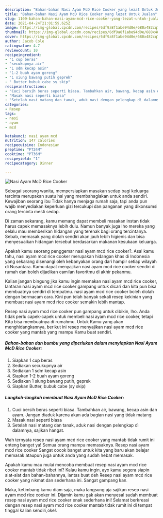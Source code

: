 ```yaml
---
description: "Bahan-bahan Nasi Ayam McD Rice Cooker yang lezat Untuk Jualan"
title: "Bahan-bahan Nasi Ayam McD Rice Cooker yang lezat Untuk Jualan"
slug: 1109-bahan-bahan-nasi-ayam-mcd-rice-cooker-yang-lezat-untuk-jualan
date: 2021-04-24T21:01:59.625Z
image: https://img-global.cpcdn.com/recipes/6df9a8f1abe94d0e/680x482cq70/nasi-ayam-mcd-rice-cooker-foto-resep-utama.jpg
thumbnail: https://img-global.cpcdn.com/recipes/6df9a8f1abe94d0e/680x482cq70/nasi-ayam-mcd-rice-cooker-foto-resep-utama.jpg
cover: https://img-global.cpcdn.com/recipes/6df9a8f1abe94d0e/680x482cq70/nasi-ayam-mcd-rice-cooker-foto-resep-utama.jpg
author: Jacob Cole
ratingvalue: 4.7
reviewcount: 10
recipeingredient:
- "1 cup beras"
- "secukupnya air"
- "1 sdm kecap asin"
- "1-2 buah ayam goreng"
- "1 siung bawang putih geprek"
- " Butter bubuk cabe sy skip"
recipeinstructions:
- "Cuci bersih beras seperti biasa. Tambahkan air, bawang, kecap asin dan ayam. Jangan diaduk karena akan ada bagian nasi yang tidak matang"
- "Masak nasi seperti biasa"
- "Setelah nasi matang dan tanak, aduk nasi dengan pelengkap dì dalamnya, sajikan hangat."
categories:
- Resep
tags:
- nasi
- ayam
- mcd

katakunci: nasi ayam mcd 
nutrition: 147 calories
recipecuisine: Indonesian
preptime: "PT24M"
cooktime: "PT36M"
recipeyield: "1"
recipecategory: Dinner

---
```



![Nasi Ayam McD Rice Cooker](https://img-global.cpcdn.com/recipes/6df9a8f1abe94d0e/680x482cq70/nasi-ayam-mcd-rice-cooker-foto-resep-utama.jpg)

Sebagai seorang wanita, mempersiapkan masakan sedap bagi keluarga tercinta merupakan suatu hal yang membahagiakan untuk anda sendiri. Kewajiban seorang ibu Tidak hanya menjaga rumah saja, tapi anda pun wajib menyediakan keperluan gizi tercukupi dan panganan yang dikonsumsi orang tercinta mesti sedap.

Di zaman  sekarang, kamu memang dapat membeli masakan instan tidak harus capek memasaknya lebih dulu. Namun banyak juga lho mereka yang selalu mau memberikan hidangan yang terenak bagi orang tercintanya. Sebab, memasak yang diolah sendiri akan jauh lebih higienis dan bisa menyesuaikan hidangan tersebut berdasarkan makanan kesukaan keluarga. 



Apakah kamu seorang penggemar nasi ayam mcd rice cooker?. Asal kamu tahu, nasi ayam mcd rice cooker merupakan hidangan khas di Indonesia yang sekarang disenangi oleh kebanyakan orang dari hampir setiap wilayah di Nusantara. Kamu dapat menyajikan nasi ayam mcd rice cooker sendiri di rumah dan boleh dijadikan camilan favoritmu di akhir pekanmu.

Kalian jangan bingung jika kamu ingin memakan nasi ayam mcd rice cooker, lantaran nasi ayam mcd rice cooker gampang untuk dicari dan kita pun bisa membuatnya sendiri di tempatmu. nasi ayam mcd rice cooker boleh diolah dengan bermacam cara. Kini pun telah banyak sekali resep kekinian yang membuat nasi ayam mcd rice cooker semakin lebih mantap.

Resep nasi ayam mcd rice cooker pun gampang untuk dibikin, lho. Anda tidak perlu capek-capek untuk membeli nasi ayam mcd rice cooker, tetapi Kita bisa membuatnya di rumahmu. Untuk Kamu yang akan menghidangkannya, berikut ini resep menyajikan nasi ayam mcd rice cooker yang mantab yang mampu Kamu buat sendiri.

<!--inarticleads1-->

##### Bahan-bahan dan bumbu yang diperlukan dalam menyiapkan Nasi Ayam McD Rice Cooker:

1. Siapkan 1 cup beras
1. Sediakan secukupnya air
1. Sediakan 1 sdm kecap asin
1. Siapkan 1-2 buah ayam goreng
1. Sediakan 1 siung bawang putih, geprek
1. Siapkan  Butter, bubuk cabe (sy skip)




<!--inarticleads2-->

##### Langkah-langkah membuat Nasi Ayam McD Rice Cooker:

1. Cuci bersih beras seperti biasa. Tambahkan air, bawang, kecap asin dan ayam. Jangan diaduk karena akan ada bagian nasi yang tidak matang
1. Masak nasi seperti biasa
1. Setelah nasi matang dan tanak, aduk nasi dengan pelengkap dì dalamnya, sajikan hangat.




Wah ternyata resep nasi ayam mcd rice cooker yang mantab tidak rumit ini enteng banget ya! Semua orang mampu memasaknya. Resep nasi ayam mcd rice cooker Sangat cocok banget untuk kita yang baru akan belajar memasak ataupun juga untuk anda yang sudah hebat memasak.

Apakah kamu mau mulai mencoba membuat resep nasi ayam mcd rice cooker mantab tidak ribet ini? Kalau kamu ingin, ayo kamu segera siapin alat-alat dan bahan-bahannya, lantas buat deh Resep nasi ayam mcd rice cooker yang nikmat dan sederhana ini. Sangat gampang kan. 

Maka, ketimbang kamu diam saja, maka langsung aja sajikan resep nasi ayam mcd rice cooker ini. Dijamin kamu gak akan menyesal sudah membuat resep nasi ayam mcd rice cooker enak sederhana ini! Selamat berkreasi dengan resep nasi ayam mcd rice cooker mantab tidak rumit ini di tempat tinggal kalian sendiri,oke!.

